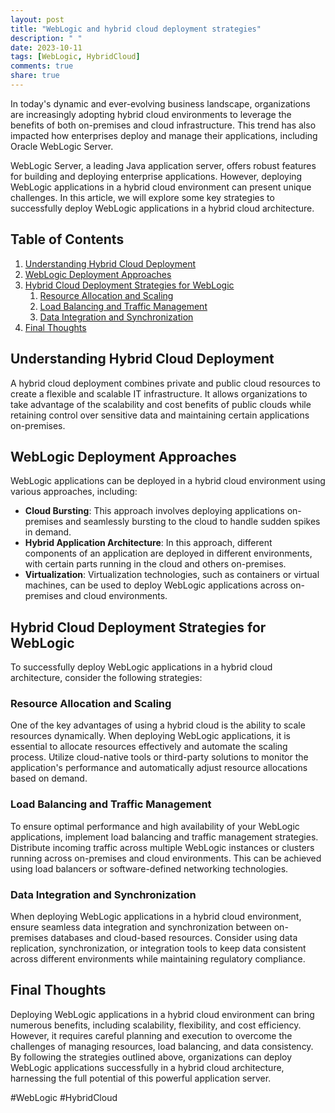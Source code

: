 ```yaml
---
layout: post
title: "WebLogic and hybrid cloud deployment strategies"
description: " "
date: 2023-10-11
tags: [WebLogic, HybridCloud]
comments: true
share: true
---
```


In today's dynamic and ever-evolving business landscape, organizations are increasingly adopting hybrid cloud environments to leverage the benefits of both on-premises and cloud infrastructure. This trend has also impacted how enterprises deploy and manage their applications, including Oracle WebLogic Server.

WebLogic Server, a leading Java application server, offers robust features for building and deploying enterprise applications. However, deploying WebLogic applications in a hybrid cloud environment can present unique challenges. In this article, we will explore some key strategies to successfully deploy WebLogic applications in a hybrid cloud architecture.

## Table of Contents
1. [Understanding Hybrid Cloud Deployment](#Understanding-Hybrid-Cloud-Deployment)
2. [WebLogic Deployment Approaches](#WebLogic-Deployment-Approaches)
3. [Hybrid Cloud Deployment Strategies for WebLogic](#Hybrid-Cloud-Deployment-Strategies-for-WebLogic)
    1. [Resource Allocation and Scaling](#Resource-Allocation-and-Scaling)
    2. [Load Balancing and Traffic Management](#Load-Balancing-and-Traffic-Management)
    3. [Data Integration and Synchronization](#Data-Integration-and-Synchronization)
4. [Final Thoughts](#Final-Thoughts)

## Understanding Hybrid Cloud Deployment

A hybrid cloud deployment combines private and public cloud resources to create a flexible and scalable IT infrastructure. It allows organizations to take advantage of the scalability and cost benefits of public clouds while retaining control over sensitive data and maintaining certain applications on-premises.

## WebLogic Deployment Approaches

WebLogic applications can be deployed in a hybrid cloud environment using various approaches, including:

- **Cloud Bursting**: This approach involves deploying applications on-premises and seamlessly bursting to the cloud to handle sudden spikes in demand.
- **Hybrid Application Architecture**: In this approach, different components of an application are deployed in different environments, with certain parts running in the cloud and others on-premises.
- **Virtualization**: Virtualization technologies, such as containers or virtual machines, can be used to deploy WebLogic applications across on-premises and cloud environments.

## Hybrid Cloud Deployment Strategies for WebLogic

To successfully deploy WebLogic applications in a hybrid cloud architecture, consider the following strategies:

### Resource Allocation and Scaling

One of the key advantages of using a hybrid cloud is the ability to scale resources dynamically. When deploying WebLogic applications, it is essential to allocate resources effectively and automate the scaling process. Utilize cloud-native tools or third-party solutions to monitor the application's performance and automatically adjust resource allocations based on demand.

### Load Balancing and Traffic Management

To ensure optimal performance and high availability of your WebLogic applications, implement load balancing and traffic management strategies. Distribute incoming traffic across multiple WebLogic instances or clusters running across on-premises and cloud environments. This can be achieved using load balancers or software-defined networking technologies.

### Data Integration and Synchronization

When deploying WebLogic applications in a hybrid cloud environment, ensure seamless data integration and synchronization between on-premises databases and cloud-based resources. Consider using data replication, synchronization, or integration tools to keep data consistent across different environments while maintaining regulatory compliance.

## Final Thoughts

Deploying WebLogic applications in a hybrid cloud environment can bring numerous benefits, including scalability, flexibility, and cost efficiency. However, it requires careful planning and execution to overcome the challenges of managing resources, load balancing, and data consistency. By following the strategies outlined above, organizations can deploy WebLogic applications successfully in a hybrid cloud architecture, harnessing the full potential of this powerful application server.

#WebLogic #HybridCloud